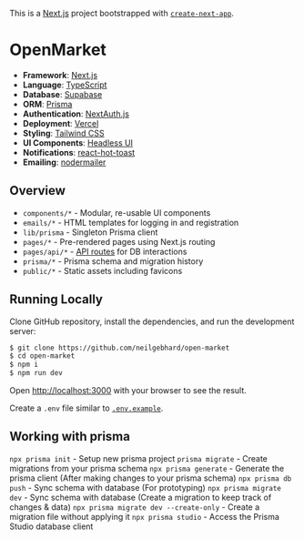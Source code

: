 This is a [Next.js](https://nextjs.org/) project bootstrapped with [`create-next-app`](https://github.com/vercel/next.js/tree/canary/packages/create-next-app).

# OpenMarket

- **Framework**: [Next.js](https://nextjs.org/)
- **Language**: [TypeScript](https://www.typescriptlang.org/)
- **Database**: [Supabase](https://supabase.com/)
- **ORM**: [Prisma](https://prisma.io/)
- **Authentication**: [NextAuth.js](https://next-auth.js.org/)
- **Deployment**: [Vercel](https://vercel.com)
- **Styling**: [Tailwind CSS](https://tailwindcss.com/)
- **UI Components**: [Headless UI](https://headlessui.dev/)
- **Notifications**: [react-hot-toast](https://react-hot-toast.com/)
- **Emailing**: [nodermailer](https://nodemailer.com/about/)

## Overview

- `components/*` - Modular, re-usable UI components
- `emails/*` - HTML templates for logging in and registration
- `lib/prisma` - Singleton Prisma client
- `pages/*` - Pre-rendered pages using Next.js routing
- `pages/api/*` - [API routes](https://nextjs.org/docs/api-routes/introduction) for DB interactions
- `prisma/*` - Prisma schema and migration history
- `public/*` - Static assets including favicons

## Running Locally

Clone GitHub repository, install the dependencies, and run the development server:

```bash
$ git clone https://github.com/neilgebhard/open-market
$ cd open-market
$ npm i
$ npm run dev
```

Open [http://localhost:3000](http://localhost:3000) with your browser to see the result.

Create a `.env` file similar to [`.env.example`](https://github.com/neilgebhard/open-market/blob/main/.env.example).

## Working with prisma

`npx prisma init` - Setup new prisma project
`prisma migrate` - Create migrations from your prisma schema
`npx prisma generate` - Generate the prisma client (After making changes to your prisma schema)
`npx prisma db push` - Sync schema with database (For prototyping)
`npx prisma migrate dev` - Sync schema with database (Create a migration to keep track of changes & data)
`npx prisma migrate dev --create-only` - Create a migration file without applying it
`npx prisma studio` - Access the Prisma Studio database client
